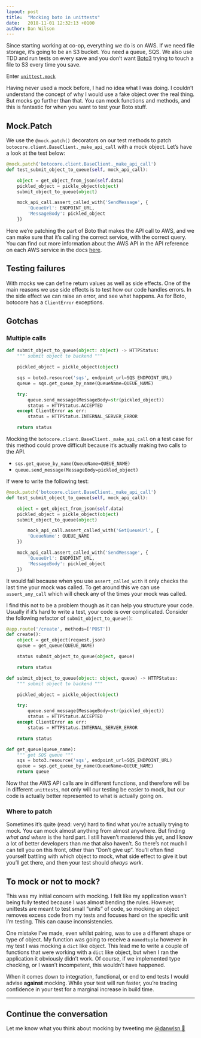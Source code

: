 ```yaml
---
layout: post
title:  "Mocking boto in unittests"
date:   2018-11-01 12:32:13 +0100
author: Dan Wilson
---
```


Since starting working at co-op, everything we do is on AWS. If we need file storage, it’s going to be an S3 bucket. You need a queue, SQS. We also use TDD and run tests on every save and you don’t want [Boto3](https://boto3.amazonaws.com/v1/documentation/api/latest/index.html) trying to touch a file to S3 every time you save.

Enter [`unittest.mock`](https://docs.python.org/3/library/unittest.mock.html)

Having never used a mock before, I had no idea what I was doing. I couldn’t understand the concept of why I would use a fake object over the real thing. But mocks go further than that. You can mock functions and methods, and this is fantastic for when you want to test your Boto stuff.

## Mock.Patch
We use the `@mock.patch()` decorators on our test methods to patch `botocore.client.BaseClient._make_api_call` with a mock object.
Let’s have a look at the test below:

```python
@mock.patch('botocore.client.BaseClient._make_api_call')
def test_submit_object_to_queue(self, mock_api_call):

    object = get_object_from_json(self.data)
    pickled_object = pickle_object(object)
    submit_object_to_queue(object)

    mock_api_call.assert_called_with('SendMessage', {
        'QueueUrl': ENDPOINT_URL,
        'MessageBody': pickled_object
    })
```

Here we’re patching the part of Boto that makes the API call to AWS, and we can make sure that it’s calling the correct service, with the correct query. You can find out more information about the AWS API in the API reference on each AWS service in the docs [here](https://docs.aws.amazon.com/index.html#lang/en_us).

## Testing failures
With mocks we can define return values as well as side effects. One of the main reasons we use side effects is to test how our code handles errors. In the side effect we can raise an error, and see what happens. As for Boto, botocore has a `ClientError` exceptions.

## Gotchas
### Multiple calls
```python
def submit_object_to_queue(object: object) -> HTTPStatus:
    """ submit object to backend """

    pickled_object = pickle_object(object)

    sqs = boto3.resource('sqs', endpoint_url=SQS_ENDPOINT_URL)
    queue = sqs.get_queue_by_name(QueueName=QUEUE_NAME)

    try:
        queue.send_message(MessageBody=str(pickled_object))
        status = HTTPStatus.ACCEPTED
    except ClientError as err:
        status = HTTPStatus.INTERNAL_SERVER_ERROR

    return status
```

Mocking the `botocore.client.BaseClient._make_api_call` on a test case for this method could prove difficult because it’s actually making two calls to the API.

* `sqs.get_queue_by_name(QueueName=QUEUE_NAME)`
* `queue.send_message(MessageBody=pickled_object)`

If were to write the following test:
```python
@mock.patch('botocore.client.BaseClient._make_api_call')
def test_submit_object_to_queue(self, mock_api_call):

    object = get_object_from_json(self.data)
    pickled_object = pickle_object(object)
    submit_object_to_queue(object)

		mock_api_call.assert_called_with('GetQueueUrl', {
        'QueueName': QUEUE_NAME
    })

    mock_api_call.assert_called_with('SendMessage', {
        'QueueUrl': ENDPOINT_URL,
        'MessageBody': pickled_object
    })
```

It would fail because when you use `assert_called_with` it only checks the last time your mock was called. To get around this we can use `assert_any_call` which will check any of the times your mock was called.

I find this not to be a problem though as it can help you structure your code. Usually if it’s hard to write a test, your code is over complicated. Consider the following refactor of `submit_object_to_queue()`:

```python
@app.route('/create', methods=['POST'])
def create():
    object = get_object(request.json)
    queue = get_queue(QUEUE_NAME)

    status submit_object_to_queue(object, queue)

    return status

def submit_object_to_queue(object: object, queue) -> HTTPStatus:
    """ submit object to backend """

    pickled_object = pickle_object(object)

    try:
        queue.send_message(MessageBody=str(pickled_object))
        status = HTTPStatus.ACCEPTED
    except ClientError as err:
        status = HTTPStatus.INTERNAL_SERVER_ERROR

    return status

def get_queue(queue_name):
    """ get SQS queue """
    sqs = boto3.resource('sqs', endpoint_url=SQS_ENDPOINT_URL)
    queue = sqs.get_queue_by_name(QueueName=QUEUE_NAME)
    return queue
```

Now that the AWS API calls are in different functions, and therefore will be in different `unittests`, not only will our testing be easier to mock, but our code is actually better represented to what is actually going on.

### Where to patch
Sometimes it’s quite (read: very) hard to find what you’re actually trying to mock. You can mock almost anything from almost anywhere. But finding _what and where_ is the hard part. I still haven’t mastered this yet, and I know a lot of better developers than me that also haven’t. So there’s not much I can tell you on this front, other than “Don’t give up”. You’ll often find yourself battling with which object to mock, what side effect to give it but you’ll get there, and then your test should *always work*.

## To mock or not to mock?
This was my initial concern with mocking. I felt like my application wasn’t being fully tested because I was almost bending the rules. However, unittests are meant to test small “units” of code, so mocking an object removes excess code from my tests and focuses hard on the specific unit I’m testing. This can cause inconsistencies.

One mistake I’ve made, even whilst pairing, was to use a different shape or type of object. My function was going to receive a `namedtuple` however in my test I was mocking a `dict` like object. This lead me to write a couple of functions that were working with a `dict` like object, but when I ran the application it obviously didn’t work. Of course, if we implemented type checking, or I wasn’t incompetent, this wouldn’t have happened.

When it comes down to integration, functional, or end to end tests I would advise **against** mocking. While your test will run faster, you’re trading confidence in your test for a marginal increase in build time.


---
## Continue the conversation
Let me know what you think about mocking by tweeting me [@danwlsn 👋](http://twitter.com/danwlsn)
